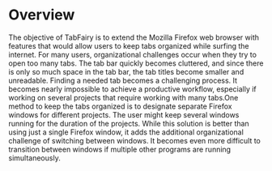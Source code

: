 # Overview
The objective of TabFairy is to extend the Mozilla Firefox web browser with features that would allow users to keep tabs organized while surfing the internet. 
For many users, organizational challenges occur when they try to open too many tabs. The tab bar quickly becomes cluttered, and since there is only so much space 
in the tab bar, the tab titles become smaller and unreadable. Finding a needed tab becomes a challenging process. It becomes nearly impossible to achieve a productive 
workflow, especially if working on several projects that require working with many tabs.One method to keep the tabs organized is to designate separate Firefox windows 
for different projects. The user might keep several windows running for the duration of the projects. While this solution is better than using just a single Firefox 
window, it adds the additional organizational challenge of switching between windows. It becomes even more difficult to transition between windows if multiple other 
programs are running simultaneously.
